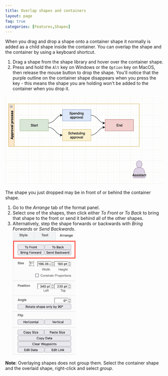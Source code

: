 ```yaml
---
title: Overlap shapes and containers
layout: page
faq: true
categories: [Features,Shapes]
---
```


When you drag and drop a shape onto a container shape it normally is added as a child shape inside the container. You can overlap the shape and the container by using a keyboard shortcut.

1. Drag a shape from the shape library and hover over the container shape.
2. Press and hold the ``Alt`` key on Windows or the ``Option`` key on MacOS, then release the mouse button to drop the shape. You'll notice that the purple outline on the container shape disappears when you press the key - this means the shape you are holding won't be added to the container when you drop it.

<img src="/assets/img/blog/shortcut-overlay-shapes.gif" style="max-width:100%;height:auto;" alt="Use Alt+drop to overlap a shape on a container shape">

The shape you just dropped may be in front of or behind the container shape.

1. Go to the _Arrange_ tab of the format panel.
2. Select one of the shapes, then click either _To Front_ or _To Back_ to bring that shape to the front or send it behind all of the other shapes.
3. Alternatively, step the shape forwards or backwards with _Bring Forwards_ or _Send Backwards_.
<br /><img src="/assets/img/blog/arrange-tab-forwards-backwards.png" style="width=100%;max-width:200px;height:auto;" alt="Send shapes backwards or bring them forward using the tools on the Arrange tab">

**Note**: Overlaying shapes does not group them. Select the container shape and the overlaid shape, right-click and select _group_.
